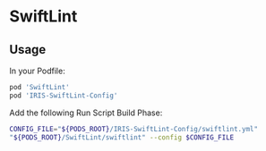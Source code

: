 # SwiftLint

## Usage

In your Podfile:
```ruby
pod 'SwiftLint'
pod 'IRIS-SwiftLint-Config'
```

Add the following Run Script Build Phase:

```bash
CONFIG_FILE="${PODS_ROOT}/IRIS-SwiftLint-Config/swiftlint.yml"
"${PODS_ROOT}/SwiftLint/swiftlint" --config $CONFIG_FILE
```
